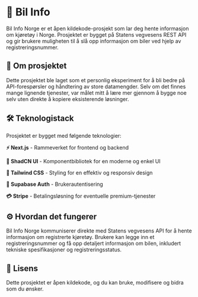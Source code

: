 # 🚗 Bil Info 

Bil Info Norge er et åpen kildekode-prosjekt som lar deg hente informasjon om kjøretøy i Norge. Prosjektet er bygget på Statens vegvesens REST API og gir brukere muligheten til å slå opp informasjon om biler ved hjelp av registreringsnummer.

## 🎯 Om prosjektet

Dette prosjektet ble laget som et personlig eksperiment for å bli bedre på API-forespørsler og håndtering av store datamengder. Selv om det finnes mange lignende tjenester, var målet mitt å lære mer gjennom å bygge noe selv uten direkte å kopiere eksisterende løsninger.

## 🛠 Teknologistack

Prosjektet er bygget med følgende teknologier:

**⚡ Next.js** - Rammeverket for frontend og backend

**🎨 ShadCN UI** - Komponentbibliotek for en moderne og enkel UI

**💨 Tailwind CSS** - Styling for en effektiv og responsiv design

**🔑 Supabase Auth** - Brukerautentisering

**💳 Stripe** - Betalingsløsning for eventuelle premium-tjenester

## ⚙️ Hvordan det fungerer

Bil Info Norge kommuniserer direkte med Statens vegvesens API for å hente informasjon om registrerte kjøretøy. Brukere kan legge inn et registreringsnummer og få opp detaljert informasjon om bilen, inkludert tekniske spesifikasjoner og registreringsstatus.

## 📜 Lisens

Dette prosjektet er åpen kildekode, og du kan bruke, modifisere og bidra som du ønsker.
